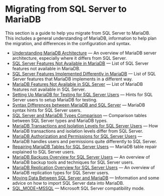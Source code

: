 # Migrating from SQL Server to MariaDB

This section is a guide to help you migrate from SQL Server to MariaDB. This includes a general understanding of MariaDB, information to help plan the migration, and differences in the configuration and syntax.

- [Understanding MariaDB Architecture](/mariadb-administration/getting-installing-and-upgrading-mariadb/migrating-from-sql-server-to-mariadb/understanding-mariadb-architecture/) — An overview of MariaDB server architecture, especially where it differs from SQL Server.
- [SQL Server Features Not Available in MariaDB](/mariadb-administration/getting-installing-and-upgrading-mariadb/migrating-from-sql-server-to-mariadb/sql-server-features-not-available-in-mariadb/) — List of SQL Server features not available in MariaDB.
- [SQL Server Features Implemented Differently in MariaDB](/mariadb-administration/getting-installing-and-upgrading-mariadb/migrating-from-sql-server-to-mariadb/sql-server-features-implemented-differently-in-mariadb/) — List of SQL Server features that MariaDB implements in a different way.
- [MariaDB Features Not Available in SQL Server](/mariadb-administration/getting-installing-and-upgrading-mariadb/migrating-from-sql-server-to-mariadb/mariadb-features-not-available-in-sql-server/) — List of MariaDB features not available in SQL Server.
- [Setting Up MariaDB for Testing for SQL Server Users](/mariadb-administration/getting-installing-and-upgrading-mariadb/migrating-from-sql-server-to-mariadb/setting-up-mariadb-for-testing-for-sql-server-users/) — Hints for SQL Server users to setup MariaDB for testing.
- [Syntax Differences between MariaDB and SQL Server](/mariadb-administration/getting-installing-and-upgrading-mariadb/migrating-from-sql-server-to-mariadb/syntax-differences-between-mariadb-and-sql-server/) — MariaDB syntax hints for SQL Server users.
- [SQL Server and MariaDB Types Comparison](/mariadb-administration/getting-installing-and-upgrading-mariadb/migrating-from-sql-server-to-mariadb/sql-server-and-mariadb-types-comparison/) — Comparison tables between SQL Server types and MariaDB types.
- [MariaDB Transactions and Isolation Levels for SQL Server Users](/mariadb-administration/getting-installing-and-upgrading-mariadb/migrating-from-sql-server-to-mariadb/mariadb-transactions-and-isolation-levels-for-sql-server-users/) — How MariaDB transactions and isolation levels differ from SQL Server.
- [MariaDB Authorization and Permissions for SQL Server Users](/mariadb-administration/getting-installing-and-upgrading-mariadb/migrating-from-sql-server-to-mariadb/mariadb-authorization-and-permissions-for-sql-server-users/) — MariaDB handles users and permissions quite differently to SQL Server.
- [Repairing MariaDB Tables for SQL Server Users](/mariadb-administration/getting-installing-and-upgrading-mariadb/migrating-from-sql-server-to-mariadb/repairing-mariadb-tables-for-sql-server-users/) — MariaDB table repair explained to SQL Server users.
- [MariaDB Backups Overview for SQL Server Users](/mariadb-administration/getting-installing-and-upgrading-mariadb/migrating-from-sql-server-to-mariadb/mariadb-backups-overview-for-sql-server-users/) — An overview of MariaDB backup tools and techniques for SQL Server users.
- [MariaDB Replication Overview for SQL Server Users](/mariadb-administration/getting-installing-and-upgrading-mariadb/migrating-from-sql-server-to-mariadb/mariadb-replication-overview-for-sql-server-users/) — An overview of MariaDB replication types for SQL Server users.
- [Moving Data Between SQL Server and MariaDB](/mariadb-administration/getting-installing-and-upgrading-mariadb/migrating-from-sql-server-to-mariadb/moving-data-between-sql-server-and-mariadb/) — Information and some advice on how to import SQL Server data into MariaDB.
- [SQL_MODE=MSSQL](/kb/en/library/server-client-software/mariadb-releases/compatibility-differences/sql_modemssql/) — Microsoft SQL Server compatibility mode.